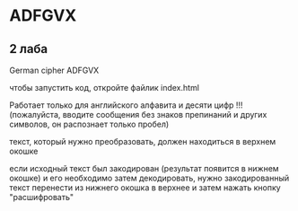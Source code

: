 # ADFGVX

## 2 лаба

German cipher ADFGVX

чтобы запустить код, откройте файлик index.html

Работает только для английского алфавита и десяти цифр !!! (пожалуйста, вводите сообщения без знаков препинаний и других символов, он распознает только пробел)

текст, который нужно преобразовать, должен находиться в верхнем окошке

если исходный текст был закодирован (результат появится в нижнем окошке) и его необходимо затем декодировать, нужно закодированный текст перенести из нижнего окошка в верхнее и затем нажать кнопку "расшифровать"
